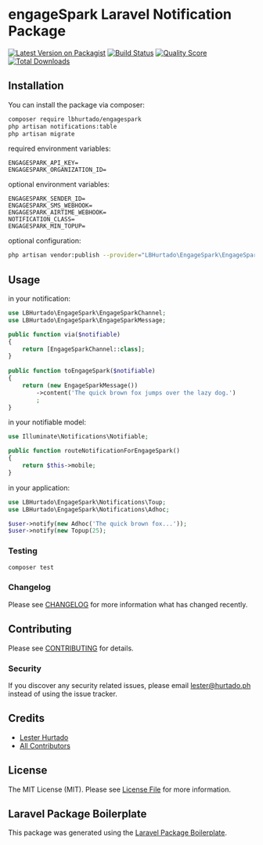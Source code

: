 # engageSpark Laravel Notification Package

[![Latest Version on Packagist](https://img.shields.io/packagist/v/lbhurtado/engagespark.svg?style=flat-square)](https://packagist.org/packages/lbhurtado/engagespark)
[![Build Status](https://img.shields.io/travis/lbhurtado/engagespark/master.svg?style=flat-square)](https://travis-ci.org/lbhurtado/engagespark)
[![Quality Score](https://img.shields.io/scrutinizer/g/lbhurtado/engagespark.svg?style=flat-square)](https://scrutinizer-ci.com/g/lbhurtado/engagespark)
[![Total Downloads](https://img.shields.io/packagist/dt/lbhurtado/engagespark.svg?style=flat-square)](https://packagist.org/packages/lbhurtado/engagespark)

## Installation

You can install the package via composer:

```bash
composer require lbhurtado/engagespark
php artisan notifications:table
php artisan migrate
```

required environment variables:

```dotenv
ENGAGESPARK_API_KEY=
ENGAGESPARK_ORGANIZATION_ID=
```

optional environment variables:

```dotenv
ENGAGESPARK_SENDER_ID=
ENGAGESPARK_SMS_WEBHOOK=
ENGAGESPARK_AIRTIME_WEBHOOK=
NOTIFICATION_CLASS=
ENGAGESPARK_MIN_TOPUP=
```

optional configuration:

```bash
php artisan vendor:publish --provider="LBHurtado\EngageSpark\EngageSparkServiceProvider"
```

## Usage

in your notification:

``` php
use LBHurtado\EngageSpark\EngageSparkChannel;
use LBHurtado\EngageSpark\EngageSparkMessage;

public function via($notifiable)
{
    return [EngageSparkChannel::class];
}
 
public function toEngageSpark($notifiable)
{
    return (new EngageSparkMessage())
        ->content('The quick brown fox jumps over the lazy dog.')
        ;
}   
```

in your notifiable model:

``` php
use Illuminate\Notifications\Notifiable;

public function routeNotificationForEngageSpark()
{
    return $this->mobile;
} 
```

in your application:

``` php
use LBHurtado\EngageSpark\Notifications\Toup;
use LBHurtado\EngageSpark\Notifications\Adhoc;

$user->notify(new Adhoc('The quick brown fox...'));
$user->notify(new Topup(25);
```

### Testing

``` bash
composer test
```

### Changelog

Please see [CHANGELOG](CHANGELOG.md) for more information what has changed recently.

## Contributing

Please see [CONTRIBUTING](CONTRIBUTING.md) for details.

### Security

If you discover any security related issues, please email lester@hurtado.ph instead of using the issue tracker.

## Credits

- [Lester Hurtado](https://github.com/lbhurtado)
- [All Contributors](../../contributors)

## License

The MIT License (MIT). Please see [License File](LICENSE.md) for more information.

## Laravel Package Boilerplate

This package was generated using the [Laravel Package Boilerplate](https://laravelpackageboilerplate.com).
